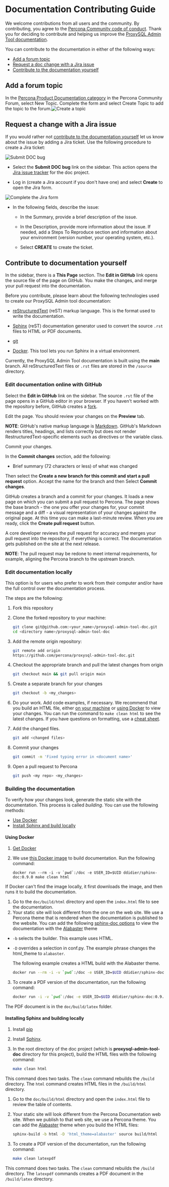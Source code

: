 # Documentation Contributing Guide

We welcome contributions from all users and the community. By contributing, you agree to the [Percona Community code of conduct](https://percona.community/contribute/coc/). Thank you for deciding to contribute and helping us improve the [ProxySQL Admin Tool documentation](https://www.percona.com/doc/proxysql/index.html).

You can contribute to the documentation in either of the following ways:

- [Add a forum topic](#add-a-forum-topic)
- [Request a doc change with a Jira issue](#request-a-change-with-a-jira-issue)
- [Contribute to the documentation yourself](#contribute-to-documentation-yourself)

## Add a forum topic

In the [Percona Product Documentation category](https://forums.percona.com/c/percona-product-documentation/71) in the Percona Community Forum, select New Topic. Complete the form and select Create Topic to add the topic to the forum.![Create a topic](./_res/images/new-topic.png "Create a topic")

## Request a change with a Jira issue

If you would rather not [contribute to the documentation yourself](#contribute-to-documentation-yourself) let us know about the issue by adding a Jira ticket. Use the following procedure to create a Jira ticket:

![Submit DOC bug](_images/submit-doc-bug.png)

- Select the **Submit DOC bug** link on the sidebar. This action opens the [Jira issue tracker](https://jira.percona.com/projects/PSQLADM/issues) for the doc project.

- Log in (create a Jira account if you don't have one) and select **Create** to open the Jira form.
  
![Complete the Jira form](_images/add-jira.png)

- In the following fields, describe the issue:

  - In the Summary, provide a brief description of the issue.

  - In the Description, provide more information about the issue. If needed, add a Steps To Reproduce section and information about your environment (version number, your operating system, etc.).
  
  - Select **CREATE** to create the ticket.

## Contribute to documentation yourself

In the sidebar, there is a **This Page** section. The **Edit in GitHub** link opens the source file of the page on GitHub. You make the changes, and merge your pull request into the documentation.

Before you contribute, please learn about the following technologies used to create our ProxySQL Admin tool documentation:

- [reStructuredText](https://www.sphinx-doc.org/en/master/usage/restructuredtext/basics.html) (reST) markup language. This is the format used to write the documentation.
  
- [Sphinx](https://www.sphinx-doc.org/en/master/usage/quickstart.html) (reST) documentation generator used to convert the source `.rst` files to HTML or PDF documents.
  
- [git](https://git-scm.com/)
  
- [Docker](https://docs.docker.com/get-docker/). This tool lets you run Sphinx in a virtual environment.

Currently, the ProxySQL Admin Tool documentation is built using the **main** branch. All reStructuredText files or `.rst` files are stored in the `/source` directory.

### Edit documentation online with GitHub

Select the **Edit in GitHub** link on the sidebar. The source `.rst` file of the page opens in a GitHub editor in your browser. If you haven't worked with the repository before, GitHub creates a [fork](https://docs.github.com/en/github/getting-started-with-github/fork-a-repo).

Edit the page. You should review your changes on the **Preview** tab.

  **NOTE**: GitHub's native markup language is [Markdown](https://daringfireball.net/projects/markdown/). GitHub's Markdown renders titles, headings, and lists correctly but does not render RestructuredText-specific elements such as directives or the variable class.

Commit your changes. 

In the **Commit changes** section, add the following:

  - Brief summary (72 characters or less) of what was changed
  
Then select the **Create a new branch for this commit and start a pull request** option. Accept the name for the branch and then Select **Commit changes**.

GitHub creates a branch and a commit for your changes. It loads a new page on which you can submit a pull request to Percona. The page shows the base branch - the one you offer your changes for, your commit message and a diff - a visual representation of your changes against the original page. At this time you can make a last-minute review. When you are ready, click the **Create pull request** button.

A core developer reviews the pull request for accuracy and merges your pull request into the repository, if everything is correct. The documentation  gets published on the site at the next release.

**NOTE**: The pull request may be redone to meet internal requirements, for example, aligning the Percona branch to the upstream branch.

### Edit documentation locally

This option is for users who prefer to work from their computer and/or have the full control over the documentation process.

The steps are the following:

1. Fork this repository

2. Clone the forked repository to your machine:

    ```bash
    git clone git@github.com:<your_name>/proxysql-admin-tool-doc.git
    cd <directory name>/proxysql-admin-tool-doc
    ```

3. Add the remote origin repository:

    ```sh
    git remote add origin 
    https://github.com/percona/proxysql-admin-tool-doc.git
    ```

4. Checkout the appropriate branch and pull the latest changes from origin

    ```sh
    git checkout main && git pull origin main
    ```

5. Create a separate branch for your changes

    ```sh
    git checkout -b <my_changes>
    ```

6. Do your work. Add code examples, if necessary. We recommend that you build an HTML file, either [on your machine](#Installing-Sphinx-and-building-locally) or [using Docker](#Using-Docker) to view your changes. You can run the command to `make clean html` to see the latest changes. If you have questions on formatting, use a [cheat sheet](https://sphinx-tutorial.readthedocs.io/cheatsheet/?highlight=-b#rst-cheat-sheet).

7. Add the changed files.

    ```sh
    git add <changed files>
    ```

8. Commit your changes

    ```sh
    git commit -m 'Fixed typing error in <document name>'
    ```

9. Open a pull request to Percona

    ```sh
    git push <my repo> <my_changes>
    ```

### Building the documentation

To verify how your changes look, generate the static site with the documentation. This process is called _building_. You can use the following methods:

- [Use Docker](#use-docker)
- [Install Sphinx and build locally](#install-sphinx-and-build-locally)

#### Using Docker

1. [Get Docker](https://docs.docker.com/get-docker/)
2. We use [this Docker image](https://hub.docker.com/r/ddidier/sphinx-doc) to build documentation. Run the following command:

    ```
    docker run --rm -i -v `pwd`:/doc -e USER_ID=$UID ddidier/sphinx-doc:0.9.0 make clean html
    ```

If Docker can't find the image locally, it first downloads the image, and then runs it to build the documentation.

1. Go to the `doc/build/html` directory and open the `index.html` file to see the documentation.
2. Your static site will look different from the one on the web site. We use a Percona theme that is rendered when the documentation is published to the website. You can add the following [sphinx-doc options](https://www.sphinx-doc.org/en/master/man/sphinx-build.html) to view the documentation with the [Alabaster](https://alabaster.readthedocs.io/en/latest/) theme

  - `-b` selects the builder. This example uses HTML.
  - `-D` overrides a selection in conf.py. The example phrase changes the html_theme to `alabaster`.

    The following example creates a HTML build with the Alabaster theme.

    ```sh
    docker run --rm -i -v `pwd`:/doc -e USER_ID=$UID ddidier/sphinx-doc:0.9.0 sphinx-build -b html -D 'html_theme=alabaster' source build/html
    ```

3. To create a PDF version of the documentation, run the following command:

    ```sh
    docker run -i -v `pwd`:/doc -e USER_ID=$UID ddidier/sphinx-doc:0.9.0 make clean latex && docker run -i -v `pwd`:/doc -e USER_ID=$UID ddidier/sphinx-doc:0.9.0 make clean latexpdf
    ```

The PDF document is in the `doc/build/latex` folder.

#### Installing Sphinx and building locally

1. Install [pip](https://pip.pypa.io/en/stable/installing/)
2. Install [Sphinx](https://www.sphinx-doc.org/en/master/usage/installation.html).
3. In the root directory of the doc project (which is **proxysql-admin-tool-doc** directory for this project), build the HTML files with the following command:

    ```sh
    make clean html
    ```

This command does two tasks. The `clean` command rebuilds the `/build` directory. The `html` command creates HTML files in the `/build/html` directory.

1. Go to the `doc/build/html` directory and open the `index.html` file to review the table of contents.

2. Your static site will look different from the Percona Documentation web site. When we publish to that web site, we use a Percona theme. You can add the [Alabaster](https://alabaster.readthedocs.io/en/latest/) theme when you build the HTML files:

    ```sh
    sphinx-build -b html -D 'html_theme=alabaster' source build/html
    ```

3. To create a PDF version of the documentation, run the following command:

    ```sh
    make clean latexpdf
    ```

This command does two tasks. The `clean` command rebuilds the `/build` directory. The `latexpdf` commands creates a PDF document in the `/build/latex` directory.

